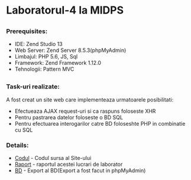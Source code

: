 # **Laboratorul-4 la MIDPS**

##

### **Prerequisites:**

 * 	IDE: Zend Studio 13
 *  Web Server: Zend Server 8.5.3(phpMyAdmin)
 *  Limbajul: PHP 5.6, JS, Sql
 *  Framework: Zend Framework 1.12.0
 *  Tehnologii: Pattern MVC

 
##

### **Task-uri realizate:**

A fost creat un site web care implementeaza urmatoarele posibilitati:
* Efectueaza AJAX request-uri si ca raspuns foloseste XHR
* Pentru pastrarea datelor foloseste o BD SQL
* Pentru efectuarea interogarilor catre BD foloseshte PHP in combinatie cu SQL


### **Details:**

* [Codul](https://github.com/ProfirAndrei/MIDPS/tree/master/Lab-4/midps) - Codul sursa al Site-ului
* [Raport](https://github.com/ProfirAndrei/MIDPS/blob/master/Lab-4/profir-lab-4.pdf) - raportul acestei lucrari de laborator
* [BD](https://github.com/ProfirAndrei/MIDPS/blob/master/Lab-4/midps-db.sql) - Export al BD(Export a fost facut in phpMyAdmin)
